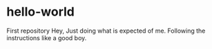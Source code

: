 # hello-world
First repository
Hey,
Just doing what is expected of me.
Following the instructions like a good boy.
